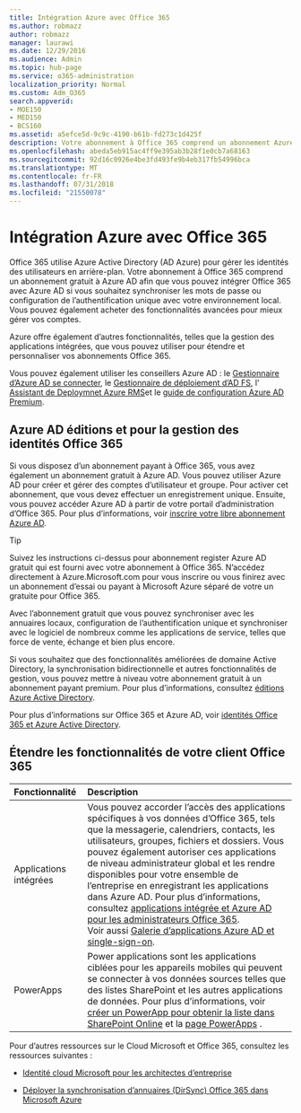 ```yaml
---
title: Intégration Azure avec Office 365
ms.author: robmazz
author: robmazz
manager: laurawi
ms.date: 12/29/2016
ms.audience: Admin
ms.topic: hub-page
ms.service: o365-administration
localization_priority: Normal
ms.custom: Adm_O365
search.appverid:
- MOE150
- MED150
- BCS160
ms.assetid: a5efce5d-9c9c-4190-b61b-fd273c1d425f
description: Votre abonnement à Office 365 comprend un abonnement Azure AD. Intégrer Office 365 avec Azure AD si vous souhaitez que la synchronisation de mot de passe ou authentification unique avec votre environnement local.
ms.openlocfilehash: abeda5eb915ac4ff9e395ab3b28f1e0cb7a68163
ms.sourcegitcommit: 92d16c0926e4be3fd493fe9b4eb317fb54996bca
ms.translationtype: MT
ms.contentlocale: fr-FR
ms.lasthandoff: 07/31/2018
ms.locfileid: "21550078"
---
```

# <a name="azure-integration-with-office-365"></a>Intégration Azure avec Office 365

Office 365 utilise Azure Active Directory (AD Azure) pour gérer les identités des utilisateurs en arrière-plan. Votre abonnement à Office 365 comprend un abonnement gratuit à Azure AD afin que vous pouvez intégrer Office 365 avec Azure AD si vous souhaitez synchroniser les mots de passe ou configuration de l’authentification unique avec votre environnement local. Vous pouvez également acheter des fonctionnalités avancées pour mieux gérer vos comptes.
  
Azure offre également d’autres fonctionnalités, telles que la gestion des applications intégrées, que vous pouvez utiliser pour étendre et personnaliser vos abonnements Office 365.
  
Vous pouvez également utiliser les conseillers Azure AD : le [Gestionnaire d’Azure AD se connecter](https://aka.ms/aadconnectpwsync), le [Gestionnaire de déploiement d’AD FS](https://aka.ms/adfsguidance), l' [Assistant de Deploymnet Azure RMS](https://aka.ms/azuremsguidance)et le [guide de configuration Azure AD Premium](https://aka.ms/aadpguidance).
  
## <a name="azure-ad-editions-and-office-365-identity-management"></a>Azure AD éditions et pour la gestion des identités Office 365

Si vous disposez d’un abonnement payant à Office 365, vous avez également un abonnement gratuit à Azure AD. Vous pouvez utiliser Azure AD pour créer et gérer des comptes d’utilisateur et groupe. Pour activer cet abonnement, que vous devez effectuer un enregistrement unique. Ensuite, vous pouvez accéder Azure AD à partir de votre portail d’administration d’Office 365. Pour plus d’informations, voir [inscrire votre libre abonnement Azure AD](https://go.microsoft.com/fwlink/p/?LinkId=617127). 
  
> [!TIP]
> Suivez les instructions ci-dessus pour abonnement register Azure AD gratuit qui est fourni avec votre abonnement à Office 365. N’accédez directement à Azure.Microsoft.com pour vous inscrire ou vous finirez avec un abonnement d’essai ou payant à Microsoft Azure séparé de votre un gratuite pour Office 365. 
  
Avec l’abonnement gratuit que vous pouvez synchroniser avec les annuaires locaux, configuration de l’authentification unique et synchroniser avec le logiciel de nombreux comme les applications de service, telles que force de vente, échange et bien plus encore.
  
Si vous souhaitez que des fonctionnalités améliorées de domaine Active Directory, la synchronisation bidirectionnelle et autres fonctionnalités de gestion, vous pouvez mettre à niveau votre abonnement gratuit à un abonnement payant premium. Pour plus d’informations, consultez [éditions Azure Active Directory](https://go.microsoft.com/fwlink/p/?LinkId=524280).
  
Pour plus d’informations sur Office 365 et Azure AD, voir [identités Office 365 et Azure Active Directory](https://support.office.com/article/06a189e7-5ec6-4af2-94bf-a22ea225a7a9).
  
## <a name="extend-the-capabilities-of-your-office-365-tenant"></a>Étendre les fonctionnalités de votre client Office 365

|**Fonctionnalité**|**Description**|
|:-----|:-----|
|Applications intégrées  <br/> |Vous pouvez accorder l’accès des applications spécifiques à vos données d’Office 365, tels que la messagerie, calendriers, contacts, les utilisateurs, groupes, fichiers et dossiers. Vous pouvez également autoriser ces applications de niveau administrateur global et les rendre disponibles pour votre ensemble de l’entreprise en enregistrant les applications dans Azure AD. Pour plus d’informations, consultez [applications intégrée et Azure AD pour les administrateurs Office 365](https://support.office.com/article/cb2250e3-451e-416f-bf4e-363549652c2a).<br/> Voir aussi [Galerie d’applications Azure AD et single-sign-on](https://go.microsoft.com/fwlink/p/?LinkId=698604).  <br/> |
|PowerApps  <br/> | Power applications sont les applications ciblées pour les appareils mobiles qui peuvent se connecter à vos données sources telles que des listes SharePoint et les autres applications de données. Pour plus d’informations, voir [créer un PowerApp pour obtenir la liste dans SharePoint Online](https://support.office.com/article/9338b2d2-67ac-4b81-8e67-97da27e5e9ab) et la [page PowerApps](https://powerapps.microsoft.com/) .<br/> |
   
Pour d’autres ressources sur le Cloud Microsoft et Office 365, consultez les ressources suivantes :
  
- [Identité cloud Microsoft pour les architectes d’entreprise](https://go.microsoft.com/fwlink/p/?LinkId=828642)
    
- [Déployer la synchronisation d’annuaires (DirSync) Office 365 dans Microsoft Azure](https://go.microsoft.com/fwlink/p/?LinkId=517887)
    


